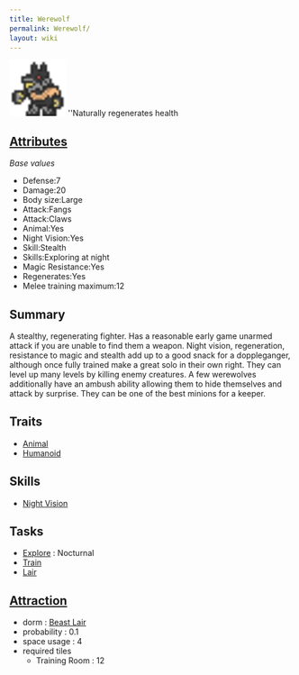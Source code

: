 ```yaml
---
title: Werewolf
permalink: Werewolf/
layout: wiki
---
```


<img src="werewolf2.png" title="fig:werewolf2.png" alt="werewolf2.png" width="100" />
''Naturally regenerates health

[Attributes](/keeperrl_wiki/Attributes "wikilink")
-------------------------------------

*Base values*

-   Defense:7
-   Damage:20
-   Body size:Large
-   Attack:Fangs
-   Attack:Claws
-   Animal:Yes
-   Night Vision:Yes
-   Skill:Stealth
-   Skills:Exploring at night
-   Magic Resistance:Yes
-   Regenerates:Yes
-   Melee training maximum:12

Summary
-------

A stealthy, regenerating fighter. Has a reasonable early game unarmed
attack if you are unable to find them a weapon. Night vision,
regeneration, resistance to magic and stealth add up to a good snack for
a doppleganger, although once fully trained make a great solo in their
own right. They can level up many levels by killing enemy creatures. A
few werewolves additionally have an ambush ability allowing them to hide
themselves and attack by surprise. They can be one of the best minions
for a keeper.

Traits
------

-   [Animal](/keeperrl_wiki/Animal "wikilink")
-   [Humanoid](/keeperrl_wiki/Humanoid "wikilink")

Skills
------

-   [Night Vision](/keeperrl_wiki/Night_Vision "wikilink")

Tasks
-----

-   [Explore](/keeperrl_wiki/Explore "wikilink") : Nocturnal
-   [Train](/keeperrl_wiki/Training_Room "wikilink")
-   [Lair](/keeperrl_wiki/Beast_Lair "wikilink")

[Attraction](/keeperrl_wiki/Immigration "wikilink")
-------------------------------------

-   dorm : [Beast Lair](/keeperrl_wiki/Beast_Lair "wikilink")
-   probability : 0.1
-   space usage : 4
-   required tiles
    -   Training Room : 12

